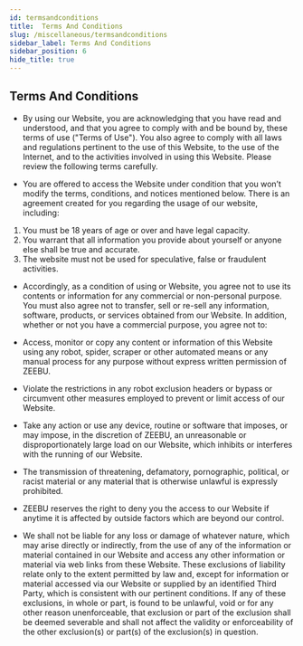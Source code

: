 ```yaml
---
id: termsandconditions
title:  Terms And Conditions
slug: /miscellaneous/termsandconditions
sidebar_label: Terms And Conditions
sidebar_position: 6
hide_title: true
---
```

<h2> Terms And Conditions </h2>

- By using our Website, you are acknowledging that you have read and understood, and that you agree to comply with and be bound by, these terms of use ("Terms of Use"). You also agree to comply with all laws and regulations pertinent to the use of this Website, to the use of the Internet, and to the activities involved in using this Website. Please review the following terms carefully.

- You are offered to access the Website under condition that you won’t modify the terms, conditions, and notices mentioned below. There is an agreement created for you regarding the usage of our website, including: 

1. You must be 18 years of age or over and have legal capacity.
2. You warrant that all information you provide about yourself or anyone else shall be true and accurate.
3. The website must not be used for speculative, false or fraudulent activities.

- Accordingly, as a condition of using or Website, you agree not to use its contents or information for any commercial or non-personal purpose. You must also agree not to transfer, sell or re-sell any information, software, products, or services obtained from our Website. In addition, whether or not you have a commercial purpose, you agree not to:

- Access, monitor or copy any content or information of this Website using any robot, spider, scraper or other automated means or any manual process for any purpose without express written permission of ZEEBU.

- Violate the restrictions in any robot exclusion headers or bypass or circumvent other measures employed to prevent or limit access of our Website.

- Take any action or use any device, routine or software that imposes, or may impose, in the discretion of ZEEBU, an unreasonable or disproportionately large load on our Website, which inhibits or interferes with the running of our Website.

- The transmission of threatening, defamatory, pornographic, political, or racist material or any material that is otherwise unlawful is expressly prohibited.

- ZEEBU reserves the right to deny you the access to our Website if anytime it is affected by outside factors which are beyond our control.

- We shall not be liable for any loss or damage of whatever nature, which may arise directly or indirectly, from the use of any of the information or material contained in our Website and access any other information or material via web links from these Website. These exclusions of liability relate only to the extent permitted by law and, except for information or material accessed via our Website or supplied by an identified Third Party, which is consistent with our pertinent conditions. If any of these exclusions, in whole or part, is found to be unlawful, void or for any other reason unenforceable, that exclusion or part of the exclusion shall be deemed severable and shall not affect the validity or enforceability of the other exclusion(s) or part(s) of the exclusion(s) in question.